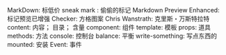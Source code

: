MarkDown: 标低价
sneak mark : 偷偷的标记
Markdown Preview Enhanced: 标记预览已增强
Checker: 方格图案
Chris Wanstrath: 克里斯・万斯特拉特
content: 内容； 目录； 含量
component: 组件
template: 模板
props: 道具
methods: 方法
console: 控制台
balance: 平衡
write-something: 写点东西的
mounted: 安装
Event: 事件